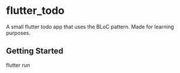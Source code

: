 # flutter_todo

A small flutter todo app that uses the BLoC pattern. Made for learning purposes.

## Getting Started

flutter run
